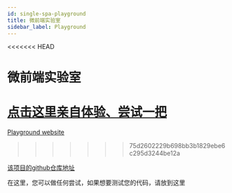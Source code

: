 ```yaml
---
id: single-spa-playground
title: 微前端实验室
sidebar_label: Playground
---
```


<<<<<<< HEAD
# 微前端实验室

[点击这里亲自体验、尝试一把](http://single-spa-playground.org)
=======
[Playground website](http://single-spa-playground.org)
>>>>>>> 75d2602229b698bb3b1829ebe6c295d3244be12a

[该项目的github仓库地址](https://github.com/single-spa/single-spa-playground)

在这里，您可以做任何尝试，如果想要测试您的代码，请放到这里